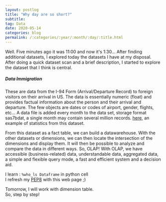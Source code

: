 ```yaml
---
layout: postlog
title: "Why day are so short?"
subtitle:
tag: Data
date: 2020-05-14
categories: blog
permalink: /:categories/:year/:month/:day/:title.html
---
```


Well. Five minutes ago it was 11:00 and now it's 1:30... 
After finding additional datasets, I explored today the datasets I have at my disposal. After doing a quick dataset scan and a brief description, I started to explore the dataset that I think is central.   
##### Data Immigration    
These are data from the I-94 Form (Arrival/Departure Record) to foreign visitors on their arrival in US.
The data is essentially numeric (float) and provides factual information about the person and their arrival and departure. The few objects are dates or codes of airport, gender, flights, etc... 
A data file is added every month to the data set, storage format sas7bdat, a single month may contain several million records. 
[here](https://travel.trade.gov/view/m-2019-O-001/index.html), an example of statistics from this dataset.  

From this dataset as a fact table, we can build a datawarehouse. With the other datasets or dimensions, we can then locate the intersection of the dimensions and display them. It will then be possible to analyze and compare the data in different ways. So, OLAP!
With OLAP, we have accessible (business-related) data, understandable data, aggregated data, a simple and flexible query mode, a fast and efficient system and a decision aid.

I learn : `%who_ls Dataframe` in python cell   
I refresh my [PEP8](https://www.python.org/dev/peps/pep-0008/) with this web page ;)    

Tomorrow, I will work with dimension table.    
So, step by step!
